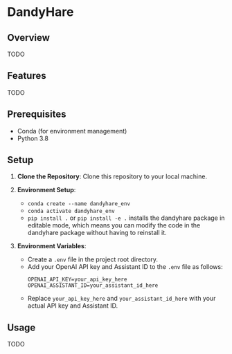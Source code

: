 # DandyHare

## Overview
TODO

## Features
TODO

## Prerequisites
- Conda (for environment management)
- Python 3.8

## Setup
1. **Clone the Repository**: Clone this repository to your local machine.

2. **Environment Setup**:
   - ```conda create --name dandyhare_env```
   - ```conda activate dandyhare_env```
   - ```pip install .``` or ```pip install -e .``` installs the dandyhare package in editable mode, which means you can modify the code in the dandyhare package without having to reinstall it.

3. **Environment Variables**:
   - Create a `.env` file in the project root directory.
   - Add your OpenAI API key and Assistant ID to the `.env` file as follows:
     ```
     OPENAI_API_KEY=your_api_key_here
     OPENAI_ASSISTANT_ID=your_assistant_id_here
     ```
   - Replace `your_api_key_here` and `your_assistant_id_here` with your actual API key and Assistant ID.

## Usage
TODO
